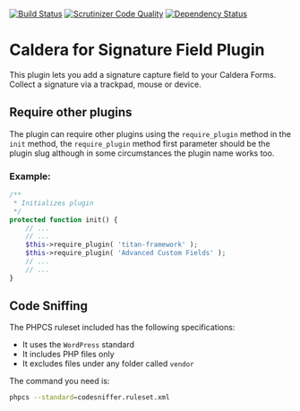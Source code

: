 [![Build Status](https://travis-ci.org/kadimi/starter.svg?branch=master)](https://travis-ci.org/kadimi/starter)
[![Scrutinizer Code Quality](https://scrutinizer-ci.com/g/kadimi/starter/badges/quality-score.png?b=master)](https://scrutinizer-ci.com/g/kadimi/starter/?branch=master)
[![Dependency Status](https://www.versioneye.com/user/projects/57d5e1948d1bad00444d350a/badge.svg?style=flat-square)](https://www.versioneye.com/user/projects/57d5e1948d1bad00444d350a)

# Caldera for Signature Field Plugin

This plugin lets you add a signature capture field to your Caldera Forms.  Collect a signature via a trackpad, mouse or device.

## Require other plugins

The plugin can require other plugins using the `require_plugin` method in the `init` method, the `require_plugin` method first parameter should be the plugin slug although in some circumstances the plugin name works too.

### Example:

```php
/**
 * Initializes plugin
 */
protected function init() {
	// ...
	// ...
	$this->require_plugin( 'titan-framework' );
	$this->require_plugin( 'Advanced Custom Fields' );
	// ...
	// ...
}
```

## Code Sniffing

The PHPCS ruleset included has the following specifications:

- It uses the `WordPress` standard
- It includes PHP files only
- It excludes files under any folder called `vendor`

The command you need is:

```bash
phpcs --standard=codesniffer.ruleset.xml
```
